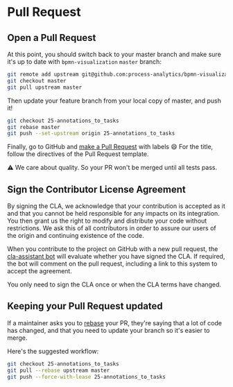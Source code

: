 # Pull Request

## Open a Pull Request

At this point, you should switch back to your master branch and make sure it's up to date with `bpmn-visualization`
`master` branch:

```sh
git remote add upstream git@github.com:process-analytics/bpmn-visualization-js.git
git checkout master
git pull upstream master
```

Then update your feature branch from your local copy of master, and push it!

```sh
git checkout 25-annotations_to_tasks
git rebase master
git push --set-upstream origin 25-annotations_to_tasks
```

Finally, go to GitHub and [make a Pull Request](https://help.github.com/articles/creating-a-pull-request) ​with labels :smile:
For the title, follow the directives of the Pull Request template.

:warning: ​We care about quality. So your PR won't be merged until all tests pass.

## Sign the Contributor License Agreement

By signing the CLA, we acknowledge that your contribution is accepted as it and that you cannot be held responsible for
any impacts on its integration. You then grant us the right to modify and distribute your code without restrictions. We
ask this of all contributors in order to assure our users of the origin and continuing existence of the code.

When you contribute to the project on GitHub with a new pull request, the [cla-assistant bot](https://cla-assistant.io/)
will evaluate whether you have signed the CLA. If required, the bot will comment on the pull request, including a link
to this system to accept the agreement.

You only need to sign the CLA once or when the CLA terms have changed.

## Keeping your Pull Request updated

If a maintainer asks you to [rebase](http://git-scm.com/book/en/Git-Branching-Rebasing) your PR, they're saying that a lot of code has changed, and that you need to update your branch so it's easier to merge.

Here's the suggested workflow:

```sh
git checkout 25-annotations_to_tasks
git pull --rebase upstream master
git push --force-with-lease 25-annotations_to_tasks
```

